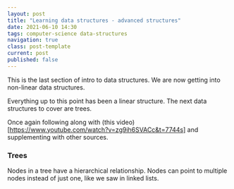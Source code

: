```yaml
---
layout: post
title: "Learning data structures - advanced structures"
date: 2021-06-10 14:30
tags: computer-science data-structures
navigation: true
class: post-template
current: post
published: false
---
```


This is the last section of intro to data structures. We are now getting into non-linear data structures.

Everything up to this point has been a linear structure. The next data structures to cover are trees.

Once again following along with (this video)[https://www.youtube.com/watch?v=zg9ih6SVACc&t=7744s] and supplementing with other sources.

### Trees

Nodes in a tree have a hierarchical relationship. Nodes can point to multiple nodes instead of just one, like we saw in linked lists.
